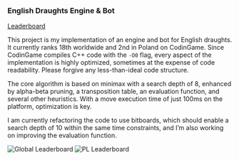 ### English Draughts Engine & Bot
[Leaderboard](https://www.codingame.com/multiplayer/bot-programming/checkers/leaderboard)


This project is my implementation of an engine and bot for English draughts. It currently ranks 18th worldwide and 2nd in Poland on CodinGame. Since CodinGame compiles C++ code with the `-O0` flag, every aspect of the implementation is highly optimized, sometimes at the expense of code readability. Please forgive any less-than-ideal code structure.

The core algorithm is based on minimax with a search depth of 8, enhanced by alpha-beta pruning, a transposition table, an evaluation function, and several other heuristics. With a move execution time of just 100ms on the platform, optimization is key.

I am currently refactoring the code to use bitboards, which should enable a search depth of 10 within the same time constraints, and I’m also working on improving the evaluation function.


![Global Leaderboard](https://imgur.com/a/whUlZt6)
![PL Leaderboard](https://imgur.com/a/4wRhE5l)
